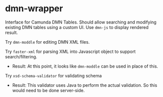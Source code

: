 # dmn-wrapper
Interface for Camunda DMN Tables. Should allow searching and modifying existing DMN
tables using a custom UI. Use `dmn-js` to display rendered result.

Try `dmn-moddle` for editing DMN XML files.

Try `faster-xml` for parsing XML into Javascript object to support search/filtering.
- Result: At this point, it looks like `dmn-moddle` can be used in place of this.

Try `xsd-schema-validator` for validating schema
- Result: This validator uses Java to perform the actual validation. So this would need to be done server-side.